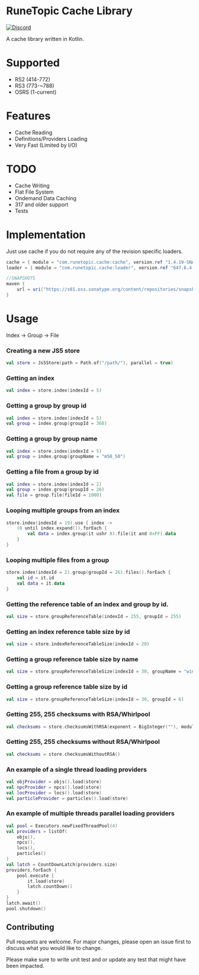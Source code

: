 # RuneTopic Cache Library

[![Discord](https://img.shields.io/discord/212385463418355713?color=%237289DA&logo=Discord&logoColor=%237289DA)](https://discord.gg/3scgBkrfMG)

A cache library written in Kotlin. 

# Supported
- RS2 (414-772)
- RS3 (773-~788)  
- OSRS (1-current)

# Features
- Cache Reading
- Definitions/Providers Loading
- Very Fast (Limited by I/O)

# TODO
- Cache Writing
- Flat File System
- Ondemand Data Caching
- 317 and older support
- Tests

# Implementation
Just use cache if you do not require any of the revision specific loaders.
```groovy
cache = { module = "com.runetopic.cache:cache", version.ref "1.4.19-SNAPSHOT" }
loader = { module = "com.runetopic.cache:loader", version.ref "647.6.4-SNAPSHOT" }
```

```groovy
//SNAPSHOTS
maven {
    url = uri("https://s01.oss.sonatype.org/content/repositories/snapshots/")
}
```

# Usage
Index -> Group -> File

### Creating a new JS5 store
```kotlin
val store = Js5Store(path = Path.of("/path/"), parallel = true)
```

### Getting an index
```kotlin
val index = store.index(indexId = 5)
```

### Getting a group by group id
```kotlin
val index = store.index(indexId = 5)
val group = index.group(groupId = 360)
```

### Getting a group by group name
```kotlin
val index = store.index(indexId = 5)
val group = index.group(groupName = "m50_50")
```

### Getting a file from a group by id
```kotlin
val index = store.index(indexId = 2)
val group = index.group(groupId = 26)
val file = group.file(fileId = 1000)
```

### Looping multiple groups from an index
```kotlin
store.index(indexId = 19).use { index ->
    (0 until index.expand()).forEach {
        val data = index.group(it ushr 8).file(it and 0xFF).data
    }
}
```

### Looping multiple files from a group
```kotlin
store.index(indexId = 2).group(groupId = 26).files().forEach {
    val id = it.id
    val data = it.data
}
```
### Getting the reference table of an index and group by id.
```kotlin
val size = store.groupReferenceTable(indexId = 255, groupId = 255)
```

### Getting an index reference table size by id
```kotlin
val size = store.indexReferenceTableSize(indexId = 28)
```

### Getting a group reference table size by name
```kotlin
val size = store.groupReferenceTableSize(indexId = 30, groupName = "windows/x86/jaclib.dll")
```

### Getting a group reference table size by id
```kotlin
val size = store.groupReferenceTableSize(indexId = 30, groupId = 6)
```

### Getting 255, 255 checksums with RSA/Whirlpool
```kotlin
val checksums = store.checksumsWithRSA(exponent = BigInteger(""), modulus = BigInteger(""))
```

### Getting 255, 255 checksums without RSA/Whirlpool
```kotlin
val checksums = store.checksumsWithoutRSA()
```

### An example of a single thread loading providers

```kotlin
val objProvider = objs().load(store)
val npcProvider = npcs().load(store)
val locProvider = locs().load(store)
val particleProvider = particles().load(store)
```

### An example of multiple threads parallel loading providers
```kotlin
val pool = Executors.newFixedThreadPool(4)
val providers = listOf(
    objs(),
    npcs(),
    locs(),
    particles()
)
val latch = CountDownLatch(providers.size)
providers.forEach {
    pool.execute {
        it.load(store)
        latch.countDown()
    }
}
latch.await()
pool.shutdown()
```

## Contributing
Pull requests are welcome. For major changes, please open an issue first to discuss what you would like to change.

Please make sure to write unit test and or update any test that might have been impacted.
